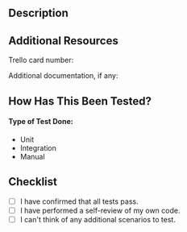 ## Description
<!-- Please include a summary of the change, motivation, and context. Screenshots are encouraged. -->


## Additional Resources
Trello card number: 

Additional documentation, if any:


## How Has This Been Tested?

<!-- Please describe the tests that you ran to verify your changes. Provide instructions so we can reproduce. Please also list any relevant details for your test configuration -->

#### Type of Test Done: <!-- Delete the ones that do not apply -->
- Unit
- Integration
- Manual

## Checklist
- [ ] I have confirmed that all tests pass.
- [ ] I have performed a self-review of my own code.
- [ ] I can't think of any additional scenarios to test.

